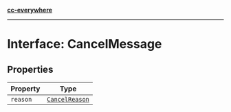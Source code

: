[**cc-everywhere**](../../../../../index.md)

***

# Interface: CancelMessage

## Properties

| Property | Type |
| ------ | ------ |
| `reason` | [`CancelReason`](../enumerations/cancel-reason.md) |
